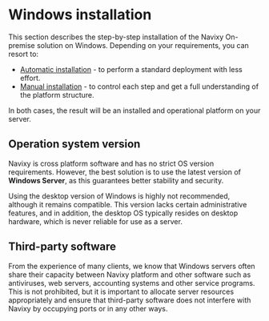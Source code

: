 # Windows installation

This section describes the step-by-step installation of the Navixy On-premise solution on Windows. Depending on your requirements, you can resort to:

- [Automatic installation](./windows-installation/automatic-installation-windows.md) - to perform a standard deployment with less effort.
- [Manual installation](./windows-installation/manual-installation-windows.md) - to control each step and get a full understanding of the platform structure.

In both cases, the result will be an installed and operational platform on your server.

## Operation system version

Navixy is cross platform software and has no strict OS version requirements. However, the best solution is to use the latest version of **Windows Server**, as this guarantees better stability and security.

Using the desktop version of Windows is highly not recommended, although it remains compatible. This version lacks certain administrative features, and in addition, the desktop OS typically resides on desktop hardware, which is never reliable for use as a server.

## Third-party software

From the experience of many clients, we know that Windows servers often share their capacity between Navixy platform and other software such as antiviruses, web servers, accounting systems and other service programs. This is not prohibited, but it is important to allocate server resources appropriately and ensure that third-party software does not interfere with Navixy by occupying ports or in any other ways.